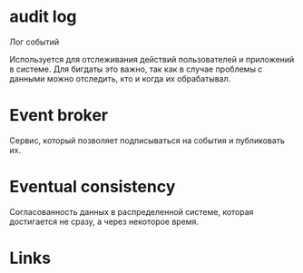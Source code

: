# audit log
Лог событий

Используется для отслеживания действий пользователей и приложений в системе.
Для бигдаты это важно, так как в случае проблемы с данными можно отследить, кто и когда их обрабатывал.


# Event broker
Сервис, который позволяет подписываться на события и публиковать их.

# Eventual consistency
Согласованность данных в распределенной системе, которая достигается не сразу, а через некоторое время.




# Links
